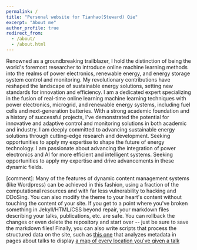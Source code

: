 ```yaml
---
permalink: /
title: "Personal website for Tianhao(Steward) Qie"
excerpt: "About me"
author_profile: true
redirect_from: 
  - /about/
  - /about.html
---
```



Renowned as a groundbreaking trailblazer, I hold the distinction of being the world's foremost researcher to introduce online machine learning methods into the realms of power electronics, renewable energy, and energy storage system control and monitoring. My revolutionary contributions have reshaped the landscape of sustainable energy solutions, setting new standards for innovation and efficiency. I am a dedicated expert specializing in the fusion of real-time online learning machine learning techniques with power electronics, microgrid, and renewable energy systems, including fuel cells and next-generation batteries. With a strong academic foundation and a history of successful projects, I've demonstrated the potential for innovative and adaptive control and monitoring solutions in both academic and industry. I am deeply committed to advancing sustainable energy solutions through cutting-edge research and development. Seeking opportunities to apply my expertise to shape the future of energy technology. I am passionate about advancing the integration of power electronics and AI for more efficient and intelligent systems. Seeking opportunities to apply my expertise and drive advancements in these dynamic fields.

[comment]:  Many of the features of dynamic content management systems (like Wordpress) can be achieved in this fashion, using a fraction of the computational resources and with far less vulnerability to hacking and DDoSing. You can also modify the theme to your heart's content without touching the content of your site. If you get to a point where you've broken something in Jekyll/HTML/CSS beyond repair, your markdown files describing your talks, publications, etc. are safe. You can rollback the changes or even delete the repository and start over -- just be sure to save the markdown files! Finally, you can also write scripts that process the structured data on the site, such as [this one](https://github.com/academicpages/academicpages.github.io/blob/master/talkmap.ipynb) that analyzes metadata in pages about talks to display [a map of every location you've given a talk](https://academicpages.github.io/talkmap.html)